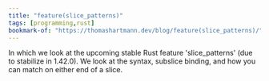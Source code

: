```yaml
---
title: "feature(slice_patterns)"
tags: [programming,rust]
bookmark-of: "https://thomashartmann.dev/blog/feature(slice_patterns)/"
---
```

In which we look at the upcoming stable Rust feature 'slice_patterns' (due to stabilize in 1.42.0). We look at the syntax, subslice binding, and how you can match on either end of a slice.